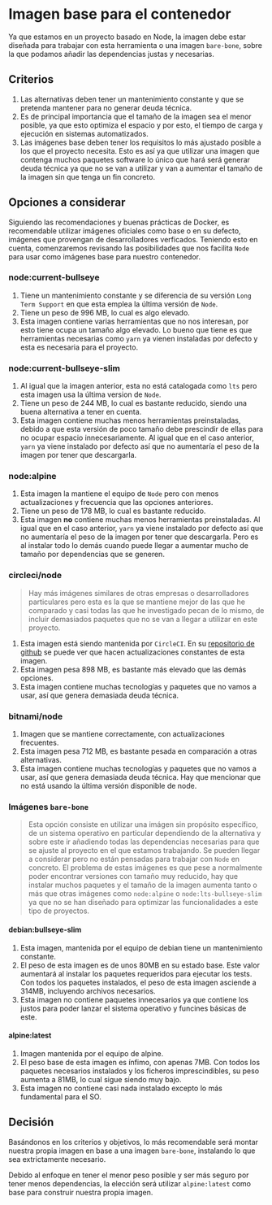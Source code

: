 # Imagen base para el contenedor

Ya que estamos en un proyecto basado en Node, la imagen debe estar diseñada para trabajar con esta herramienta o una imagen `bare-bone`, sobre la que podamos añadir las dependencias justas y necesarias.

## Criterios

1. Las alternativas deben tener un mantenimiento constante y que se pretenda mantener para no generar deuda técnica.
2. Es de principal importancia que el tamaño de la imagen sea el menor posible, ya que esto optimiza el espacio y por esto, el tiempo de carga y ejecución en sistemas automatizados.
3. Las imágenes base deben tener los requisitos lo más ajustado posible a los que el proyecto necesita. Esto es así ya que utilizar una imagen que contenga muchos paquetes software lo único que hará será generar deuda técnica ya que no se van a utilizar y van a aumentar el tamaño de la imagen sin que tenga un fin concreto.

## Opciones a considerar

Siguiendo las recomendaciones y buenas prácticas de Docker, es recomendable utilizar imágenes oficiales como base o en su defecto, imágenes que provengan de desarrolladores verficados. Teniendo esto en cuenta, comenzaremos revisando las posibilidades que nos facilita `Node` para usar como imágenes base para nuestro contenedor.

### node:current-bullseye
1. Tiene un mantenimiento constante y se diferencia de su versión `Long Term Support` en que esta emplea la última versión de `Node`.
2. Tiene un peso de 996 MB, lo cual es algo elevado.
3. Esta imagen contiene varias herramientas que no nos interesan, por esto tiene ocupa un tamaño algo elevado. Lo bueno que tiene es que herramientas necesarias como `yarn` ya vienen instaladas por defecto y esta es necesaria para el proyecto.

### node:current-bullseye-slim
1. Al igual que la imagen anterior, esta no está catalogada como `lts` pero esta imagen usa la última version de `Node`.
2. Tiene un peso de 244 MB, lo cual es bastante reducido, siendo una buena alternativa a tener en cuenta.
3. Esta imagen contiene muchas menos herramientas preinstaladas, debido a que esta versión de poco tamaño debe prescindir de ellas para no ocupar espacio innecesariamente. Al igual que en el caso anterior, `yarn` ya viene instalado por defecto así que no aumentaría el peso de la imagen por tener que descargarla.

### node:alpine
1. Esta imagen la mantiene el equipo de `Node` pero con menos actualizaciones y frecuencia que las opciones anteriores.
2. Tiene un peso de 178 MB, lo cual es bastante reducido.
3. Esta imagen **no** contiene muchas menos herramientas preinstaladas. Al igual que en el caso anterior, `yarn` ya viene instalado por defecto así que no aumentaría el peso de la imagen por tener que descargarla. Pero es al instalar todo lo demás cuando puede llegar a aumentar mucho de tamaño por dependencias que se generen.

### circleci/node
> Hay más imágenes similares de otras empresas o desarrolladores particulares pero esta es la que se mantiene mejor de las que he comparado y casi todas las que he investigado pecan de lo mismo, de incluir demasiados paquetes que no se van a llegar a utilizar en este proyecto.
1. Esta imagen está siendo mantenida por `CircleCI`. En su [repositorio de github](https://github.com/CircleCI-Public/cimg-node) se puede ver que hacen actualizaciones constantes de esta imagen.
2. Esta imagen pesa 898 MB, es bastante más elevado que las demás opciones.
3. Esta imagen contiene muchas tecnologías y paquetes que no vamos a usar, así que genera demasiada deuda técnica.

### bitnami/node
1. Imagen que se mantiene correctamente, con actualizaciones frecuentes.
2. Esta imagen pesa 712 MB, es bastante pesada en comparación a otras alternativas.
3. Esta imagen contiene muchas tecnologías y paquetes que no vamos a usar, así que genera demasiada deuda técnica. Hay que mencionar que no está usando la última versión disponible de node.

### Imágenes `bare-bone`
> Esta opción consiste en utilizar una imágen sin propósito específico, de un sistema operativo en particular dependiendo de la alternativa y sobre este ir añadiendo todas las dependencias necesarias para que se ajuste al proyecto en el que estamos trabajando. Se pueden llegar a considerar pero no están pensadas para trabajar con `Node` en concreto.  El problema de estas imágenes es que pese a normalmente poder encontrar versiones con tamaño muy reducido, hay que instalar muchos paquetes y el tamaño de la imagen aumenta tanto o más que otras imágenes como `node:alpine` o `node:lts-bullseye-slim` ya que no se han diseñado para optimizar las funcionalidades a este tipo de proyectos.

#### debian:bullseye-slim
1. Esta imagen, mantenida por el equipo de debian tiene un mantenimiento constante.
2. El peso de esta imagen es de unos 80MB en su estado base. Este valor aumentará al instalar los paquetes requeridos para ejecutar los tests. Con todos los paquetes instalados, el peso de esta imagen asciende a 314MB, incluyendo archivos necesarios.
3. Esta imagen no contiene paquetes innecesarios ya que contiene los justos para poder lanzar el sistema operativo y funcines básicas de este.

#### alpine:latest
1. Imagen mantenida por el equipo de alpine.
2. El peso base de esta imagen es ínfimo, con apenas 7MB. Con todos los paquetes necesarios instalados y los ficheros imprescindibles, su peso aumenta a 81MB, lo cual sigue siendo muy bajo.
3. Esta imagen no contiene casi nada instalado excepto lo más fundamental para el SO.

## Decisión

Basándonos en los criterios y objetivos, lo más recomendable será montar nuestra propia imagen en base a una imagen `bare-bone`, instalando lo que sea extrictamente necesario.

Debido al enfoque en tener el menor peso posible y ser más seguro por tener menos dependencias, la elección será utilizar `alpine:latest` como base para construir nuestra propia imagen.